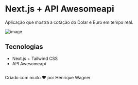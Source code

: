 # Next.js + API Awesomeapi 


Aplicação que mostra a cotação do Dolar e Euro em tempo real.

![image](https://user-images.githubusercontent.com/25329337/214271565-5deeda1e-dede-4722-bbf2-fe29cd5e84c8.png)


## Tecnologias

* Next.js + Tailwind CSS
* API Awesomeapi


## 

Criado com muito ❤️ por Henrique Wagner
